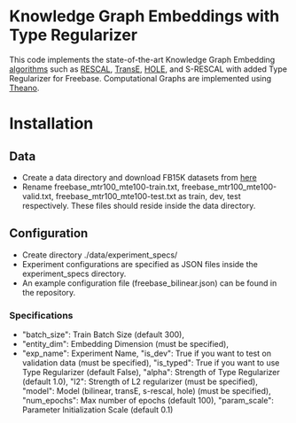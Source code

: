 # Knowledge Graph Embeddings with Type Regularizer


This code implements the state-of-the-art Knowledge Graph Embedding [algorithms](http://www.cs.technion.ac.il/~gabr/publications/papers/Nickel2016RRM.pdf) such as [RESCAL](http://www.dbs.ifi.lmu.de/~tresp/papers/p271.pdf), [TransE](http://papers.nips.cc/paper/5071-translating-embeddings-for-modeling-multi-relational-data), [HOLE](http://www.aaai.org/ocs/index.php/AAAI/AAAI16/paper/download/12484/11828), and S-RESCAL with added Type Regularizer for Freebase. Computational Graphs are implemented using [Theano](http://deeplearning.net/software/theano/). 

# Installation
## Data
* Create a data directory and download FB15K datasets from [here](https://everest.hds.utc.fr/lib/exe/fetch.php?media=en:fb15k.tgz)
* Rename freebase_mtr100_mte100-train.txt, freebase_mtr100_mte100-valid.txt, freebase_mtr100_mte100-test.txt as train, dev, test respectively. These files should reside inside the data directory.

## Configuration
* Create directory ./data/experiment_specs/
* Experiment configurations are specified as JSON files inside the experiment_specs directory.
* An example configuration file (freebase_bilinear.json) can be found in the repository.
### Specifications
* "batch_size": Train Batch Size (default 300),
* "entity_dim": Embedding Dimension (must be specified),
* "exp_name": Experiment Name,
"is_dev": True if you want to test on validation data (must be specified),
"is_typed": True if you want to use Type Regularizer (default False),
"alpha": Strength of Type Regularizer (default 1.0),
"l2": Strength of L2 regularizer (must be specified),
"model": Model (bilinear, transE, s-rescal, hole) (must be specified),
"num_epochs": Max number of epochs (default 100),
"param_scale": Parameter Initialization Scale (default 0.1)



